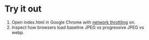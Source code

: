 # Try it out

1. Open index.html in Google Chrome with [network throttling](https://developers.google.com/web/tools/chrome-devtools/network-performance/network-conditions) on.
2. Inspect how browsers load baseline JPEG vs progressive JPEG vs webp.